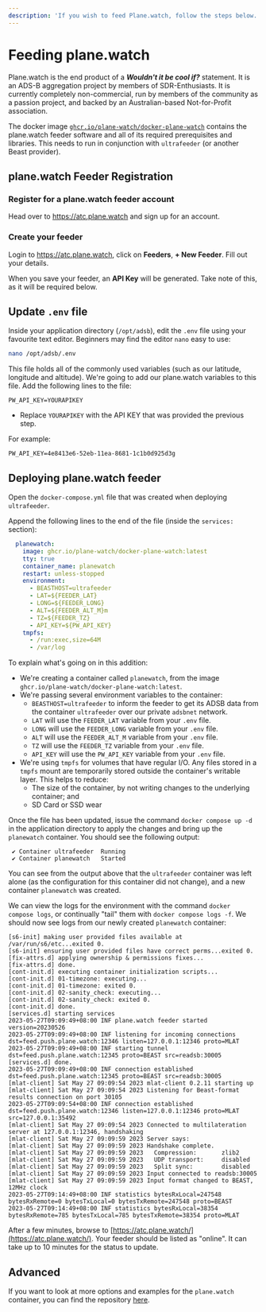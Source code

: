 ```yaml
---
description: 'If you wish to feed Plane.watch, follow the steps below.'
---
```


# Feeding plane.watch

Plane.watch is the end product of a ***Wouldn't it be cool if?*** statement. It is an ADS-B aggregation project by members of SDR-Enthusiasts. It is currently completely non-commercial, run by members of the community as a passion project, and backed by an Australian-based Not-for-Profit association.

The docker image [`ghcr.io/plane-watch/docker-plane-watch`](https://github.com/plane-watch/docker-plane-watch) contains the plane.watch feeder software and all of its required prerequisites and libraries. This needs to run in conjunction with `ultrafeeder` \(or another Beast provider\).

## plane.watch Feeder Registration

### Register for a plane.watch feeder account

Head over to <https://atc.plane.watch> and sign up for an account.

### Create your feeder

Login to <https://atc.plane.watch>, click on **Feeders**, **+ New Feeder**. Fill out your details.

When you save your feeder, an **API Key** will be generated. Take note of this, as it will be required below.

## Update `.env` file

Inside your application directory \(`/opt/adsb`\), edit the `.env` file using your favourite text editor. Beginners may find the editor `nano` easy to use:

```bash
nano /opt/adsb/.env
```

This file holds all of the commonly used variables \(such as our latitude, longitude and altitude\). We're going to add our plane.watch variables to this file. Add the following lines to the file:

```text
PW_API_KEY=YOURAPIKEY
```

* Replace `YOURAPIKEY` with the API KEY that was provided the previous step.

For example:

```text
PW_API_KEY=4e8413e6-52eb-11ea-8681-1c1b0d925d3g
```

## Deploying plane.watch feeder

Open the `docker-compose.yml` file that was created when deploying `ultrafeeder`.

Append the following lines to the end of the file \(inside the `services:` section\):

```yaml
  planewatch:
    image: ghcr.io/plane-watch/docker-plane-watch:latest
    tty: true
    container_name: planewatch
    restart: unless-stopped
    environment:
      - BEASTHOST=ultrafeeder
      - LAT=${FEEDER_LAT}
      - LONG=${FEEDER_LONG}
      - ALT=${FEEDER_ALT_M}m
      - TZ=${FEEDER_TZ}
      - API_KEY=${PW_API_KEY}
    tmpfs:
      - /run:exec,size=64M
      - /var/log
```

To explain what's going on in this addition:

* We're creating a container called `planewatch`, from the image `ghcr.io/plane-watch/docker-plane-watch:latest`.
* We're passing several environment variables to the container:
  * `BEASTHOST=ultrafeeder` to inform the feeder to get its ADSB data from the container `ultrafeeder` over our private `adsbnet` network.
  * `LAT` will use the `FEEDER_LAT` variable from your `.env` file.
  * `LONG` will use the `FEEDER_LONG` variable from your `.env` file.
  * `ALT` will use the `FEEDER_ALT_M` variable from your `.env` file.
  * `TZ` will use the `FEEDER_TZ` variable from your `.env` file.
  * `API_KEY` will use the `PW_API_KEY` variable from your `.env` file.
* We're using `tmpfs` for volumes that have regular I/O. Any files stored in a `tmpfs` mount are temporarily stored outside the container's writable layer. This helps to reduce:
  * The size of the container, by not writing changes to the underlying container; and
  * SD Card or SSD wear

Once the file has been updated, issue the command `docker compose up -d` in the application directory to apply the changes and bring up the `planewatch` container. You should see the following output:

```text
 ✔ Container ultrafeeder  Running
 ✔ Container planewatch   Started
```

You can see from the output above that the `ultrafeeder` container was left alone \(as the configuration for this container did not change\), and a new container `planewatch` was created.

We can view the logs for the environment with the command `docker compose logs`, or continually "tail" them with `docker compose logs -f`. We should now see logs from our newly created `planewatch` container:

```text
[s6-init] making user provided files available at /var/run/s6/etc...exited 0.
[s6-init] ensuring user provided files have correct perms...exited 0.
[fix-attrs.d] applying ownership & permissions fixes...
[fix-attrs.d] done.
[cont-init.d] executing container initialization scripts...
[cont-init.d] 01-timezone: executing...
[cont-init.d] 01-timezone: exited 0.
[cont-init.d] 02-sanity_check: executing...
[cont-init.d] 02-sanity_check: exited 0.
[cont-init.d] done.
[services.d] starting services
2023-05-27T09:09:49+08:00 INF plane.watch feeder started version=20230526
2023-05-27T09:09:49+08:00 INF listening for incoming connections dst=feed.push.plane.watch:12346 listen=127.0.0.1:12346 proto=MLAT
2023-05-27T09:09:49+08:00 INF starting tunnel dst=feed.push.plane.watch:12345 proto=BEAST src=readsb:30005
[services.d] done.
2023-05-27T09:09:49+08:00 INF connection established dst=feed.push.plane.watch:12345 proto=BEAST src=readsb:30005
[mlat-client] Sat May 27 09:09:54 2023 mlat-client 0.2.11 starting up
[mlat-client] Sat May 27 09:09:54 2023 Listening for Beast-format results connection on port 30105
2023-05-27T09:09:54+08:00 INF connection established dst=feed.push.plane.watch:12346 listen=127.0.0.1:12346 proto=MLAT src=127.0.0.1:35492
[mlat-client] Sat May 27 09:09:54 2023 Connected to multilateration server at 127.0.0.1:12346, handshaking
[mlat-client] Sat May 27 09:09:59 2023 Server says:
[mlat-client] Sat May 27 09:09:59 2023 Handshake complete.
[mlat-client] Sat May 27 09:09:59 2023   Compression:       zlib2
[mlat-client] Sat May 27 09:09:59 2023   UDP transport:     disabled
[mlat-client] Sat May 27 09:09:59 2023   Split sync:        disabled
[mlat-client] Sat May 27 09:09:59 2023 Input connected to readsb:30005
[mlat-client] Sat May 27 09:09:59 2023 Input format changed to BEAST, 12MHz clock
2023-05-27T09:14:49+08:00 INF statistics bytesRxLocal=247548 bytesRxRemote=0 bytesTxLocal=0 bytesTxRemote=247548 proto=BEAST
2023-05-27T09:14:49+08:00 INF statistics bytesRxLocal=38354 bytesRxRemote=785 bytesTxLocal=785 bytesTxRemote=38354 proto=MLAT
```

After a few minutes, browse to [https://atc.plane.watch/](https://atc.plane.watch/). Your feeder should be listed as "online". It can take up to 10 minutes for the status to update.

## Advanced

If you want to look at more options and examples for the `plane.watch` container, you can find the repository [here](https://github.com/plane-watch/docker-plane-watch).


